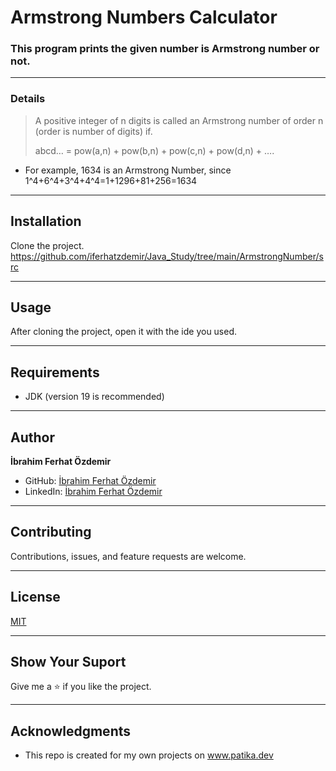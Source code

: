 # Armstrong Numbers Calculator

### This program prints the given number is Armstrong number or not.


--- 


### Details
> A positive integer of n digits is called an Armstrong number
of order n (order is number of digits) if.
>
>abcd… = pow(a,n) + pow(b,n) + pow(c,n) + pow(d,n) + ….
* For example, 1634 is an Armstrong Number, since
  1^4+6^4+3^4+4^4=1+1296+81+256=1634

---





## Installation
Clone the project.
https://github.com/iferhatzdemir/Java_Study/tree/main/ArmstrongNumber/src

---

## Usage
After cloning the project, open it with the ide you used.

---

## Requirements
* JDK (version 19 is recommended)

---

## Author
**İbrahim Ferhat Özdemir**

* GitHub: [İbrahim Ferhat Özdemir](https://github.com/iferhatzdemir)
* LinkedIn: [İbrahim Ferhat Özdemir](https://www.linkedin.com/in/ibrahim-ferhat-%C3%B6zdemir-4304b4139/
  )
---

## Contributing
Contributions, issues, and feature requests are welcome.

---

## License

[MIT](https://choosealicense.com/licenses/mit/)

---

## Show Your Suport
Give me a &#11088; if you like the project.

---

## Acknowledgments
* This repo is created for my own projects on www.patika.dev